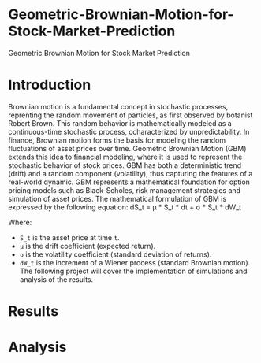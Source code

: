 # Geometric-Brownian-Motion-for-Stock-Market-Prediction
Geometric Brownian Motion for Stock Market Prediction
# Introduction
Brownian motion is a fundamental concept in stochastic processes, reprenting the random movement of particles, as first observed by botanist Robert Brown. This random behavior is mathematically modeled as a continuous-time stochastic process, ccharacterized by unpredictability. In finance, Brownian motion forms the basis for modeling the random fluctuations of asset prices over time. 
Geometric Brownian Motion (GBM) extends this idea to financial modeling, where it is used to represent the stochastic behavior of stock prices. GBM has both a deterministic trend (drift) and a random component (volatility), thus capturing the features of a real-world dynamic. GBM represents a mathematical foundation for option pricing models such as Black-Scholes, risk management strategies and simulation of asset prices.
The mathematical formulation of GBM is expressed by the following equation:
    dS_t = μ * S_t * dt + σ * S_t * dW_t

Where:

- `S_t` is the asset price at time `t`.
- `μ` is the drift coefficient (expected return).
- `σ` is the volatility coefficient (standard deviation of returns).
- `dW_t` is the increment of a Wiener process (standard Brownian motion).
The following project will cover the implementation of simulations and analysis of the results.

# Results

# Analysis
